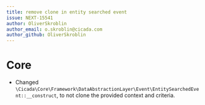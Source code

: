 ```yaml
---
title: remove clone in entity searched event
issue: NEXT-15541
author: OliverSkroblin
author_email: o.skroblin@cicada.com 
author_github: OliverSkroblin
---
```

# Core
* Changed `\Cicada\Core\Framework\DataAbstractionLayer\Event\EntitySearchedEvent::__construct`, to not clone the provided context and criteria.

